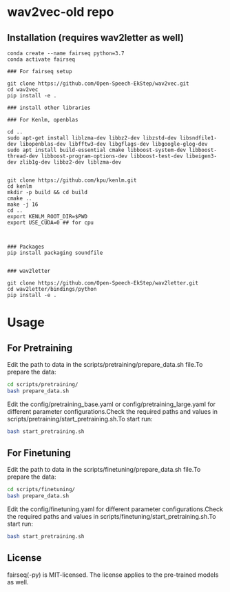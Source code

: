 # wav2vec-old repo 
## Installation (requires wav2letter as well) 
```
conda create --name fairseq python=3.7
conda activate fairseq

### For fairseq setup

git clone https://github.com/Open-Speech-EkStep/wav2vec.git
cd wav2vec
pip install -e .

### install other libraries

### For Kenlm, openblas

cd ..
sudo apt-get install liblzma-dev libbz2-dev libzstd-dev libsndfile1-dev libopenblas-dev libfftw3-dev libgflags-dev libgoogle-glog-dev
sudo apt install build-essential cmake libboost-system-dev libboost-thread-dev libboost-program-options-dev libboost-test-dev libeigen3-dev zlib1g-dev libbz2-dev liblzma-dev


git clone https://github.com/kpu/kenlm.git
cd kenlm
mkdir -p build && cd build
cmake .. 
make -j 16
cd ..
export KENLM_ROOT_DIR=$PWD
export USE_CUDA=0 ## for cpu



### Packages
pip install packaging soundfile


### wav2letter

git clone https://github.com/Open-Speech-EkStep/wav2letter.git 
cd wav2letter/bindings/python
pip install -e .
```
# Usage

## For Pretraining
Edit the path to data in the scripts/pretraining/prepare_data.sh file.To prepare the data:
```bash
cd scripts/pretraining/
bash prepare_data.sh
```
Edit the config/pretraining_base.yaml or config/pretraining_large.yaml for different parameter configurations.Check the required paths and values in scripts/pretraining/start_pretraining.sh.To start run:
```bash
bash start_pretraining.sh
```
## For Finetuning
Edit the path to data in the scripts/finetuning/prepare_data.sh file.To prepare the data:
```bash
cd scripts/finetuning/
bash prepare_data.sh
```
Edit the config/finetuning.yaml for different parameter configurations.Check the required paths and values in scripts/finetuning/start_pretraining.sh.To start run:
```bash
bash start_pretraining.sh
```

## License

fairseq(-py) is MIT-licensed. The license applies to the pre-trained models as well.
